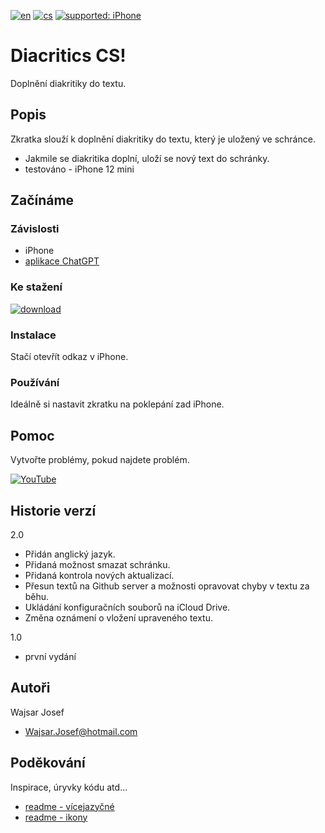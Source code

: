 [![en](https://img.shields.io/badge/lang-en-red.svg)](https://github.com/PepikVaio/reMarkable_Diacritics_CS/tree/main)
[![cs](https://img.shields.io/badge/lang-cs-springgreen.svg)](https://github.com/PepikVaio/reMarkable_Diacritics_CS/blob/main/.language_cs/README_cs.md)
[![supported: iPhone](https://img.shields.io/badge/iPhone-supported-blueviolet)](https://www.apple.com/cz/iphone/)



# Diacritics CS!
Doplnění diakritiky do textu.

## Popis
Zkratka slouží k doplnění diakritiky do textu, který je uložený ve schránce.
* Jakmile se diakritika doplní, uloží se nový text do schránky. 
* testováno - iPhone 12 mini

## Začínáme

### Závislosti
* iPhone
* [aplikace ChatGPT](https://apps.apple.com/cz/app/chatgpt/id6448311069?l=cs)


### Ke stažení
[![download](https://img.shields.io/badge/download-latest_release-slategray)](https://www.icloud.com/shortcuts/86b3cb8acc7b42e5832e6c30c3e6f715)

### Instalace
Stačí otevřít odkaz v iPhone.

### Používání
Ideálně si nastavit zkratku na poklepání zad iPhone.


## Pomoc
Vytvořte problémy, pokud najdete problém.

[![YouTube](https://img.shields.io/badge/video-YouTube-red)](https://youtu.be/11kzIVPvCu0?si=rPG1BSNr1YD6hQeM)

## Historie verzí
2.0
* Přidán anglický jazyk.
* Přidaná možnost smazat schránku.
* Přidaná kontrola nových aktualizací.
* Přesun textů na Github server a možnosti opravovat chyby v textu za běhu.
* Ukládání konfiguračních souborů na iCloud Drive.
* Změna oznámení o vložení upraveného textu.

1.0
* první vydání

## Autoři
Wajsar Josef
* Wajsar.Josef@hotmail.com

## Poděkování
Inspirace, úryvky kódu atd...
* [readme - vícejazyčné](https://github.com/jonatasemidio/multilanguage-readme-pattern)
* [readme - ikony](https://shields.io/)
